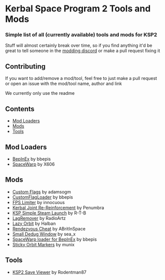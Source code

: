 # Kerbal Space Program 2 Tools and Mods
### Simple list of all (currently available) tools and mods for KSP2
Stuff will almost certainly break over time, so if you find anything it'd be great to tell someone in the [modding discord](https://discord.gg/3D7Yj9SJ8n) or make a pull request fixing it

## Contributing
If you want to add/remove a mod/tool, feel free to just make a pull request or open an issue with the mod/tool name, author and link

We currently only use the readme

## Contents
- [Mod Loaders](#mod-loaders)
- [Mods](#mods)
- [Tools](#tools)

## Mod Loaders
- [BepInEx](https://spacedock.info/mod/3255/BepInEx%20for%20KSP%202) by bbepis
- [SpaceWarp](https://github.com/X606/SpaceWarp) by X606

## Mods

- [Custom Flags](https://spacedock.info/mod/3262/Custom%20Flags) by adamsogm
- [CustomFlagLoader](https://forum.kerbalspaceprogram.com/index.php?/topic/212988-customflagloader-load-custom-flags/) by bbepis
- [FPS Limiter](https://spacedock.info/mod/3259/FPS%20Limiter) by innocuous
- [Kerbal Joint Re-Reinforcement](https://github.com/penumbra779/Kerbal-Joint-Re-Reinforcement) by Penumbra
- [KSP Simple Steam Launch](https://github.com/R-T-B/KSSL) by R-T-B
- [LagRemover](https://spacedock.info/mod/3256/LagRemover) by RadioArtz
- [Lazy Orbit](https://spacedock.info/mod/3258/Lazy%20Orbit) by Halban
- [Rendezvous Cheat](https://github.com/ABritInSpace/RendezvousCheat-KSP2) by ABritInSpace
- [Small Dedug Window](https://spacedock.info/mod/3263/Small%20Debug%20Window) by sea_x
- [SpaceWarp loader for BepInEx](https://spacedock.info/mod/3265/SpaceWarp%20loader%20for%20BepInEx) by bbepis
- [Sticky Orbit Markers](https://spacedock.info/mod/3264/Sticky%20Orbit%20Markers) by munix


## Tools
- [KSP2 Save Viewer](https://ksp-2-save-viewer.likesdinosaurs.com/) by Rodentman87
